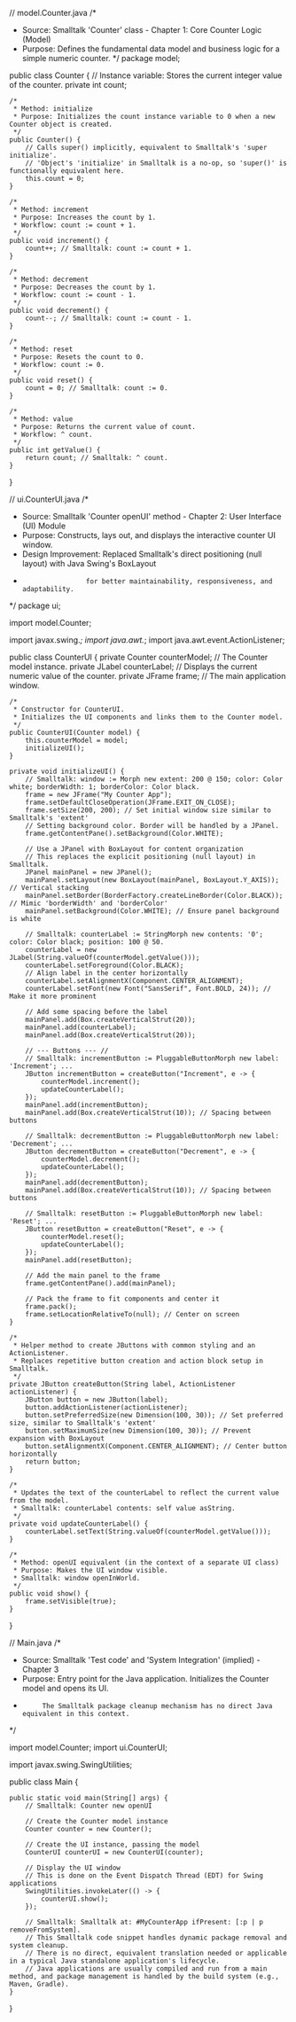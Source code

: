 // model.Counter.java
/*
 * Source: Smalltalk 'Counter' class - Chapter 1: Core Counter Logic (Model)
 * Purpose: Defines the fundamental data model and business logic for a simple numeric counter.
 */
package model;

public class Counter {
    // Instance variable: Stores the current integer value of the counter.
    private int count;

    /*
     * Method: initialize
     * Purpose: Initializes the count instance variable to 0 when a new Counter object is created.
     */
    public Counter() {
        // Calls super() implicitly, equivalent to Smalltalk's 'super initialize'.
        // 'Object's 'initialize' in Smalltalk is a no-op, so 'super()' is functionally equivalent here.
        this.count = 0;
    }

    /*
     * Method: increment
     * Purpose: Increases the count by 1.
     * Workflow: count := count + 1.
     */
    public void increment() {
        count++; // Smalltalk: count := count + 1.
    }

    /*
     * Method: decrement
     * Purpose: Decreases the count by 1.
     * Workflow: count := count - 1.
     */
    public void decrement() {
        count--; // Smalltalk: count := count - 1.
    }

    /*
     * Method: reset
     * Purpose: Resets the count to 0.
     * Workflow: count := 0.
     */
    public void reset() {
        count = 0; // Smalltalk: count := 0.
    }

    /*
     * Method: value
     * Purpose: Returns the current value of count.
     * Workflow: ^ count.
     */
    public int getValue() {
        return count; // Smalltalk: ^ count.
    }
}

// ui.CounterUI.java
/*
 * Source: Smalltalk 'Counter openUI' method - Chapter 2: User Interface (UI) Module
 * Purpose: Constructs, lays out, and displays the interactive counter UI window.
 * Design Improvement: Replaced Smalltalk's direct positioning (null layout) with Java Swing's BoxLayout
 *                     for better maintainability, responsiveness, and adaptability.
 */
package ui;

import model.Counter;

import javax.swing.*;
import java.awt.*;
import java.awt.event.ActionListener;

public class CounterUI {
    private Counter counterModel; // The Counter model instance.
    private JLabel counterLabel;  // Displays the current numeric value of the counter.
    private JFrame frame;         // The main application window.

    /*
     * Constructor for CounterUI.
     * Initializes the UI components and links them to the Counter model.
     */
    public CounterUI(Counter model) {
        this.counterModel = model;
        initializeUI();
    }

    private void initializeUI() {
        // Smalltalk: window := Morph new extent: 200 @ 150; color: Color white; borderWidth: 1; borderColor: Color black.
        frame = new JFrame("My Counter App");
        frame.setDefaultCloseOperation(JFrame.EXIT_ON_CLOSE);
        frame.setSize(200, 200); // Set initial window size similar to Smalltalk's 'extent'
        // Setting background color. Border will be handled by a JPanel.
        frame.getContentPane().setBackground(Color.WHITE);

        // Use a JPanel with BoxLayout for content organization
        // This replaces the explicit positioning (null layout) in Smalltalk.
        JPanel mainPanel = new JPanel();
        mainPanel.setLayout(new BoxLayout(mainPanel, BoxLayout.Y_AXIS)); // Vertical stacking
        mainPanel.setBorder(BorderFactory.createLineBorder(Color.BLACK)); // Mimic 'borderWidth' and 'borderColor'
        mainPanel.setBackground(Color.WHITE); // Ensure panel background is white

        // Smalltalk: counterLabel := StringMorph new contents: '0'; color: Color black; position: 100 @ 50.
        counterLabel = new JLabel(String.valueOf(counterModel.getValue()));
        counterLabel.setForeground(Color.BLACK);
        // Align label in the center horizontally
        counterLabel.setAlignmentX(Component.CENTER_ALIGNMENT);
        counterLabel.setFont(new Font("SansSerif", Font.BOLD, 24)); // Make it more prominent

        // Add some spacing before the label
        mainPanel.add(Box.createVerticalStrut(20));
        mainPanel.add(counterLabel);
        mainPanel.add(Box.createVerticalStrut(20));

        // --- Buttons --- //
        // Smalltalk: incrementButton := PluggableButtonMorph new label: 'Increment'; ...
        JButton incrementButton = createButton("Increment", e -> {
            counterModel.increment();
            updateCounterLabel();
        });
        mainPanel.add(incrementButton);
        mainPanel.add(Box.createVerticalStrut(10)); // Spacing between buttons

        // Smalltalk: decrementButton := PluggableButtonMorph new label: 'Decrement'; ...
        JButton decrementButton = createButton("Decrement", e -> {
            counterModel.decrement();
            updateCounterLabel();
        });
        mainPanel.add(decrementButton);
        mainPanel.add(Box.createVerticalStrut(10)); // Spacing between buttons

        // Smalltalk: resetButton := PluggableButtonMorph new label: 'Reset'; ...
        JButton resetButton = createButton("Reset", e -> {
            counterModel.reset();
            updateCounterLabel();
        });
        mainPanel.add(resetButton);

        // Add the main panel to the frame
        frame.getContentPane().add(mainPanel);

        // Pack the frame to fit components and center it
        frame.pack();
        frame.setLocationRelativeTo(null); // Center on screen
    }

    /*
     * Helper method to create JButtons with common styling and an ActionListener.
     * Replaces repetitive button creation and action block setup in Smalltalk.
     */
    private JButton createButton(String label, ActionListener actionListener) {
        JButton button = new JButton(label);
        button.addActionListener(actionListener);
        button.setPreferredSize(new Dimension(100, 30)); // Set preferred size, similar to Smalltalk's 'extent'
        button.setMaximumSize(new Dimension(100, 30)); // Prevent expansion with BoxLayout
        button.setAlignmentX(Component.CENTER_ALIGNMENT); // Center button horizontally
        return button;
    }

    /*
     * Updates the text of the counterLabel to reflect the current value from the model.
     * Smalltalk: counterLabel contents: self value asString.
     */
    private void updateCounterLabel() {
        counterLabel.setText(String.valueOf(counterModel.getValue()));
    }

    /*
     * Method: openUI equivalent (in the context of a separate UI class)
     * Purpose: Makes the UI window visible.
     * Smalltalk: window openInWorld.
     */
    public void show() {
        frame.setVisible(true);
    }
}

// Main.java
/*
 * Source: Smalltalk 'Test code' and 'System Integration' (implied) - Chapter 3
 * Purpose: Entry point for the Java application. Initializes the Counter model and opens its UI.
 *          The Smalltalk package cleanup mechanism has no direct Java equivalent in this context.
 */

import model.Counter;
import ui.CounterUI;

import javax.swing.SwingUtilities;

public class Main {

    public static void main(String[] args) {
        // Smalltalk: Counter new openUI

        // Create the Counter model instance
        Counter counter = new Counter();

        // Create the UI instance, passing the model
        CounterUI counterUI = new CounterUI(counter);

        // Display the UI window
        // This is done on the Event Dispatch Thread (EDT) for Swing applications
        SwingUtilities.invokeLater(() -> {
            counterUI.show();
        });

        // Smalltalk: Smalltalk at: #MyCounterApp ifPresent: [:p | p removeFromSystem].
        // This Smalltalk code snippet handles dynamic package removal and system cleanup.
        // There is no direct, equivalent translation needed or applicable in a typical Java standalone application's lifecycle.
        // Java applications are usually compiled and run from a main method, and package management is handled by the build system (e.g., Maven, Gradle).
    }
}

